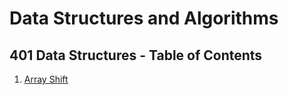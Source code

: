 # Data Structures and Algorithms

## 401 Data Structures - Table of Contents

1. [Array Shift](./javascript/arrayShift/README.md)
